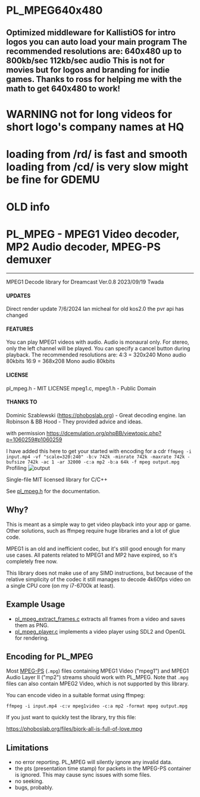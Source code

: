 # PL_MPEG640x480
Optimized middleware for KallistiOS for intro logos you can auto load your main program
The recommended resolutions are:
640x480 up to 800kb/sec 112kb/sec audio
This is not for movies but for logos and branding for indie games.
Thanks to ross for helping me with the math to get 640x480 to work!
-------------------------------------------------------------------------------
# WARNING not for long videos for short logo's company names at HQ
# loading from /rd/ is fast and smooth loading from /cd/ is very slow might be fine for GDEMU
# OLD info
# PL_MPEG - MPEG1 Video decoder, MP2 Audio decoder, MPEG-PS demuxer
-------------------------------------------------------------------------------
MPEG1 Decode library for Dreamcast Ver.0.8
	2023/09/19 Twada
#### UPDATES ####
Direct render update 7/6/2024 Ian micheal for old kos2.0 the pvr api has changed
#### FEATURES ####
You can play MPEG1 videos with audio.
Audio is monaural only. For stereo, only the left channel will be played.
You can specify a cancel button during playback.
The recommended resolutions are:
	4:3 = 320x240 Mono audio 80kbits
	16:9 = 368x208 Mono audio 80kbits


#### LICENSE ####
pl_mpeg.h - MIT LICENSE
mpeg1.c, mpeg1.h - Public Domain


#### THANKS TO ####
Dominic Szablewski (https://phoboslab.org) - Great decoding engine.
Ian Robinson & BB Hood - They provided advice and ideas.

with permission https://dcemulation.org/phpBB/viewtopic.php?p=1060259#p1060259

I have added this here to get your started with encoding for a cdr
```ffmpeg -i input.mp4 -vf "scale=320:240" -b:v 742k -minrate 742k -maxrate 742k -bufsize 742k -ac 1 -ar 32000 -c:a mp2 -b:a 64k -f mpeg output.mpg```
Profiling 
![output](https://github.com/ianmicheal/MPEG1-Decode-library-for-Dreamcast-Ver.0.8-2023-09-19-Tashi/assets/59771322/59842ba9-31fa-469e-827a-bfd3880d8450)



Single-file MIT licensed library for C/C++

See [pl_mpeg.h](https://github.com/phoboslab/pl_mpeg/blob/master/pl_mpeg.h) for
the documentation.


## Why?

This is meant as a simple way to get video playback into your app or game. Other
solutions, such as ffmpeg require huge libraries and a lot of glue code.

MPEG1 is an old and inefficient codec, but it's still good enough for many use
cases. All patents related to MPEG1 and MP2 have expired, so it's completely
free now.

This library does not make use of any SIMD instructions, but because of
the relative simplicity of the codec it still manages to decode 4k60fps video
on a single CPU core (on my i7-6700k at least).


## Example Usage

- [pl_mpeg_extract_frames.c](https://github.com/phoboslab/pl_mpeg/blob/master/pl_mpeg_extract_frames.c)
extracts all frames from a video and saves them as PNG.
 - [pl_mpeg_player.c](https://github.com/phoboslab/pl_mpeg/blob/master/pl_mpeg_player.c)
implements a video player using SDL2 and OpenGL for rendering.



## Encoding for PL_MPEG

Most [MPEG-PS](https://en.wikipedia.org/wiki/MPEG_program_stream) (`.mpg`) files
containing MPEG1 Video ("mpeg1") and MPEG1 Audio Layer II ("mp2") streams should
work with PL_MPEG. Note that `.mpg` files can also contain MPEG2 Video, which is
not supported by this library.

You can encode video in a suitable format using ffmpeg:

```
ffmpeg -i input.mp4 -c:v mpeg1video -c:a mp2 -format mpeg output.mpg
```

If you just want to quickly test the library, try this file:

https://phoboslab.org/files/bjork-all-is-full-of-love.mpg


## Limitations

- no error reporting. PL_MPEG will silently ignore any invalid data.
- the pts (presentation time stamp) for packets in the MPEG-PS container is
ignored. This may cause sync issues with some files.
- no seeking.
- bugs, probably.
